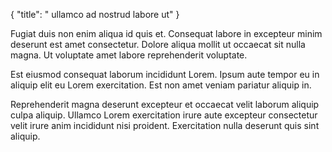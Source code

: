 {
  "title": " ullamco ad nostrud labore ut"
}

Fugiat duis non enim aliqua id quis et. Consequat labore in excepteur minim deserunt est amet consectetur. Dolore aliqua mollit ut occaecat sit nulla magna. Ut voluptate amet labore reprehenderit voluptate.

Est eiusmod consequat laborum incididunt Lorem. Ipsum aute tempor eu in aliquip elit eu Lorem exercitation. Est non amet veniam pariatur aliquip in.

Reprehenderit magna deserunt excepteur et occaecat velit laborum aliquip culpa aliquip. Ullamco Lorem exercitation irure aute excepteur consectetur velit irure anim incididunt nisi proident. Exercitation nulla deserunt quis sint aliquip.